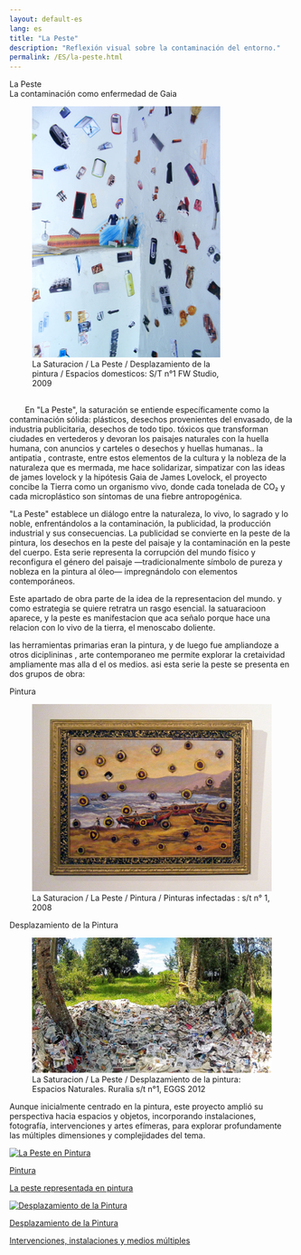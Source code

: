 ```yaml
---
layout: default-es
lang: es
title: "La Peste"
description: "Reflexión visual sobre la contaminación del entorno."
permalink: /ES/la-peste.html
---
```

<div class="titulo">La Peste</div>

<div class="subtitulo">La contaminación como enfermedad de Gaia</div>

<figure class="imagen-con-caption" style="width: 66%;">
  <img src="/assets/img/la-peste-ruido-fweason-024.jpg" alt="La Peste - imagen de contaminación">
  <figcaption>La Saturacion / La Peste / Desplazamiento de la pintura / Espacios domesticos: S/T n°1 FW Studio, 2009</figcaption>
</figure>

<p class="parrafo" style="margin-top: 6%;">
  &nbsp;&nbsp;&nbsp;&nbsp;&nbsp;&nbsp;
  En "La Peste", la saturación se entiende específicamente como la contaminación sólida: plásticos, desechos provenientes del envasado, de la industria publicitaria, desechos de todo tipo. tóxicos que transforman ciudades en vertederos y devoran los paisajes naturales con la huella humana, con anuncios y carteles o desechos y huellas humanas.. la antipatia , contraste, entre estos elementos de la cultura y la nobleza de la naturaleza que es mermada, me hace solidarizar, simpatizar con las ideas de james lovelock y la hipótesis Gaia de James Lovelock, el proyecto concibe la Tierra como un organismo vivo, donde cada tonelada de CO₂ y cada microplástico son síntomas de una fiebre antropogénica.
</p>

<p class="parrafo">
  "La Peste" establece un diálogo entre la naturaleza, lo vivo, lo sagrado y lo noble, enfrentándolos a la contaminación, la publicidad, la producción industrial y sus consecuencias. La publicidad se convierte en la peste de la pintura, los desechos en la peste del paisaje y la contaminación en la peste del cuerpo. Esta serie representa la corrupción del mundo físico y reconfigura el género del paisaje —tradicionalmente símbolo de pureza y nobleza en la pintura al óleo— impregnándolo con elementos contemporáneos.
</p>

<p class="parrafo">
  Este apartado de obra parte de la idea de la representacion del mundo. y como estrategia se quiere retratra un rasgo esencial. la satuaracioon aparece, y la peste es manifestacion que aca señalo porque hace una relacion con lo vivo de la tierra, el menoscabo doliente. 

las herramientas primarias eran la pintura, y de luego fue ampliandoze a otros diciplininas , arte contemporaneo me permite explorar la cretaividad ampliamente mas alla d el os medios. 
asi esta serie la peste se presenta en dos grupos de obra:
  <br>
<div class="subtitulo">Pintura</div>
  <figure class="imagen-con-caption">
  <img src="/assets/img/la-peste---pintura01.jpg" alt="La Peste - imagen de contaminación" loading="lazy">
  <figcaption>La Saturacion / La Peste / Pintura / Pinturas infectadas : s/t n° 1, 2008</figcaption>
</figure>
<div class="subtitulo">Desplazamiento de la Pintura</div>
<figure class="imagen-con-caption">
  <img src="/assets/img/la-peste-desp-espacio-rural-ruralias01.jpg" alt="La Saturación - Manifestación del Exceso" loading="lazy">
  <figcaption>La Saturacion / La Peste / Desplazamiento de la pintura: Espacios Naturales. Ruralia s/t n°1, EGGS 2012</figcaption>
</figure>
  Aunque inicialmente centrado en la pintura, este proyecto amplió su perspectiva hacia espacios y objetos, incorporando instalaciones, fotografía, intervenciones y artes efímeras, para explorar profundamente las múltiples dimensiones y complejidades del tema.
</p>


<!-- Contenedor de botones para las series -->
<div class="button-container">
    <a href="/ES/peste-pintura.html" class="fancy-button">
        <div class="button-content">
            <img src="/assets/img/animacion-boton-contaminacion-electromagnetica.gif" alt="La Peste en Pintura">
            <p class="title">Pintura</p>
            <p class="subtitle">La peste representada en pintura</p>
        </div>
    </a>
    <a href="/contaminacion-sonora.html" class="fancy-button">
        <div class="button-content">
            <img src="/assets/img/animacion-boton-contaminacion-sonora.gif" alt="Desplazamiento de la Pintura">
            <p class="title">Desplazamiento de la Pintura</p>
            <p class="subtitle">Intervenciones, instalaciones y medios múltiples</p>
        </div>
    </a>
</div>

